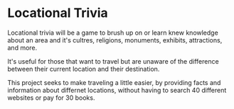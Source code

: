 # Locational Trivia

Locational trivia will be a game to brush up on or learn knew knowledge about an area and it's cultres, religions, monuments, exhibits, attractions, and more.

It's useful for those that want to travel but are unaware of the difference between their current location and their destination.

This project seeks to make traveling a little easier, by providing facts and information about differnet locations, without having to search 40 different websites or pay for 30 books.